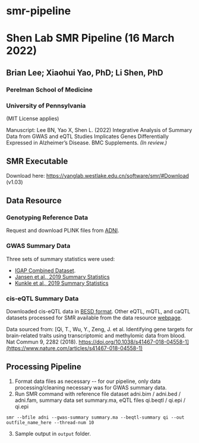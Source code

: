 # smr-pipeline

# Shen Lab SMR Pipeline (16 March 2022)
## Brian Lee; Xiaohui Yao, PhD; Li Shen, PhD
### Perelman School of Medicine 
### University of Pennsylvania


(MIT License applies)

Manuscript: Lee BN, Yao X, Shen L. (2022) Integrative Analysis of Summary Data from GWAS and eQTL Studies Implicates Genes Differentially Expressed in Alzheimer’s Disease. BMC Supplements. _(In review.)_

## **SMR Executable**
Download here: https://yanglab.westlake.edu.cn/software/smr/#Download (v1.03)

## **Data Resource**

### Genotyping Reference Data
Request and download PLINK files from [ADNI](https://adni.loni.usc.edu).

### GWAS Summary Data

Three sets of summary statistics were used:
- [IGAP Combined Dataset](https://www.niagads.org/datasets/ng00036).
- [Jansen et al., 2019 Summary Statistics](https://ctg.cncr.nl/software/summary_statistics)
- [Kunkle et al., 2019 Summary Statistics](https://www.niagads.org/datasets/ng00075)

### cis-eQTL Summary Data
Downloaded cis-eQTL data in [BESD format](https://yanglab.westlake.edu.cn/data/SMR/GTEx-brain.tar.gz). Other eQTL, mQTL, and caQTL datasets processed for SMR available from the data resource [webpage](https://yanglab.westlake.edu.cn/software/smr/#DataResource).

Data sourced from: [Qi, T., Wu, Y., Zeng, J. et al. Identifying gene targets for brain-related traits using transcriptomic and methylomic data from blood. Nat Commun 9, 2282 (2018). https://doi.org/10.1038/s41467-018-04558-1](https://www.nature.com/articles/s41467-018-04558-1)

## Processing Pipeline
1. Format data files as necessary -- for our pipeline, only data processing/cleaning necessary was for GWAS summary data.
2. Run SMR command with reference file dataset adni.bim / adni.bed / adni.fam, summary data set summary.ma, eQTL files qi.beqtl / qi.epi / qi.epi

```
smr --bfile adni --gwas-summary summary.ma --beqtl-summary qi --out outfile_name_here --thread-num 10
```
3. Sample output in `output` folder.

